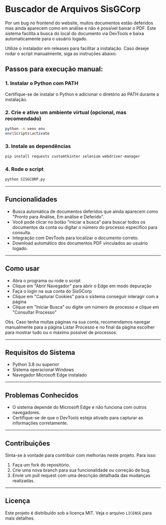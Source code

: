 # Buscador de Arquivos SisGCorp

Por um bug no frontend do website, muitos documentos estão deferidos mas ainda aparecem como em análise e não é possível baixar o PDF. Este sistema facilita a busca do local do documento via DevTools e baixa automaticamente para o usuário logado.

Utilize o instalador em releases para facilitar a instalação. Caso deseje rodar o script manualmente, siga as instruções abaixo:

## Passos para execução manual:

### 1. Instalar o Python com PATH

Certifique-se de instalar o Python e adicionar o diretório ao PATH durante a instalação.

### 2. Crie e ative um ambiente virtual (opcional, mas recomendado)

```bash
python -m venv env
env\Scripts\activate
```

### 3. Instale as dependências

```bash
pip install requests customtkinter selenium webdriver-manager
```

### 4. Rode o script

```bash
python SISGCORP.py
```

---

## Funcionalidades

- Busca automática de documentos deferidos que ainda aparecem como "Pronto para Análise, Em análise e Deferido".
- Você pode clicar no botão "iniciar a busca" para buscar todos os documentos da conta ou digitar o número do processo especifico para consulta.
- Integração com DevTools para localizar o documento correto.
- Download automático dos documentos PDF vinculados ao usuário logado.

---

## Como usar

- Abra o programa ou rode o script
- Clique em "Abrir Navegador" para abrir o Edge em modo depuração
- Faça o login na sua conta do SisGCorp
- Clique em "Capturar Cookies" para o sistema conseguir interagir com a página
- Clique em "Iniciar Busca" ou digite um número de processo e clique em "Consultar Processo"

Obs. Caso tenha muitas páginas na sua conta, recomendamos navegar manualmente para a página Listar Processo e no final da página escolher para mostrar tudo ou o máximo possível de processos.


---

## Requisitos do Sistema

- Python 3.8 ou superior
- Sistema operacional Windows
- Navegador Microsoft Edge instalado

---

## Problemas Conhecidos

- O sistema depende do Microsoft Edge e não funciona com outros navegadores.
- Certifique-se de que o DevTools esteja ativado para capturar as informações corretamente.

---

## Contribuições

Sinta-se à vontade para contribuir com melhorias neste projeto. Para isso:

1. Faça um fork do repositório.
2. Crie uma nova branch para sua funcionalidade ou correção de bug.
3. Envie um pull request com uma descrição detalhada das mudanças realizadas.

---

## Licença

Este projeto é distribuído sob a licença MIT. Veja o arquivo `LICENSE` para mais detalhes.
